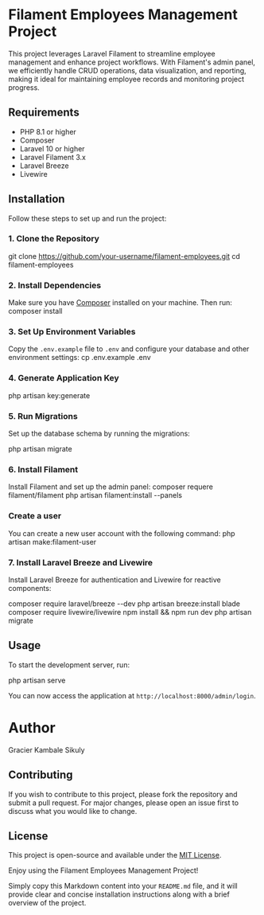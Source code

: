 
# Filament Employees Management Project

This project leverages Laravel Filament to streamline employee management and enhance project workflows. With Filament's admin panel, we efficiently handle CRUD operations, data visualization, and reporting, making it ideal for maintaining employee records and monitoring project progress.

## Requirements

- PHP 8.1 or higher
- Composer
- Laravel 10 or higher
- Laravel Filament 3.x
- Laravel Breeze
- Livewire

## Installation
Follow these steps to set up and run the project:

### 1. Clone the Repository
git clone https://github.com/your-username/filament-employees.git
cd filament-employees


### 2. Install Dependencies

Make sure you have [Composer](https://getcomposer.org/) installed on your machine. Then run:
composer install

### 3. Set Up Environment Variables
Copy the `.env.example` file to `.env` and configure your database and other environment settings:
cp .env.example .env

### 4. Generate Application Key
php artisan key:generate

### 5. Run Migrations

Set up the database schema by running the migrations:

php artisan migrate


### 6. Install Filament

Install Filament and set up the admin panel:
composer requere filament/filament
php artisan filament:install --panels
### Create a user
You can create a new user account with the following command:
php artisan make:filament-user

### 7. Install Laravel Breeze and Livewire

Install Laravel Breeze for authentication and Livewire for reactive components:

composer require laravel/breeze --dev
php artisan breeze:install blade
composer require livewire/livewire
npm install && npm run dev
php artisan migrate


## Usage

To start the development server, run:

php artisan serve

You can now access the application at `http://localhost:8000/admin/login`.
# Author
Gracier Kambale Sikuly
## Contributing

If you wish to contribute to this project, please fork the repository and submit a pull request. For major changes, please open an issue first to discuss what you would like to change.

## License

This project is open-source and available under the [MIT License](LICENSE).


Enjoy using the Filament Employees Management Project!


Simply copy this Markdown content into your `README.md` file, and it will provide clear and concise installation instructions along with a brief overview of the project.
